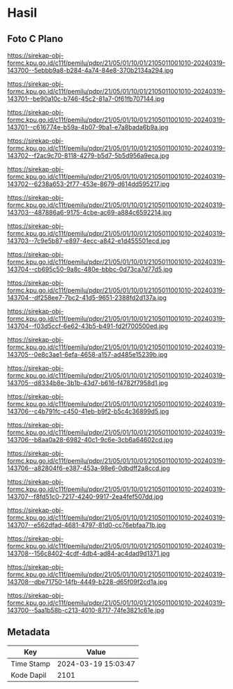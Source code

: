 # Hasil

## Foto C Plano

https://sirekap-obj-formc.kpu.go.id/c11f/pemilu/pdpr/21/05/01/10/01/2105011001010-20240319-143700--5ebbb9a8-b284-4a74-84e8-370b2134a294.jpg

https://sirekap-obj-formc.kpu.go.id/c11f/pemilu/pdpr/21/05/01/10/01/2105011001010-20240319-143701--be90a10c-b746-45c2-81a7-0f61fb707144.jpg

https://sirekap-obj-formc.kpu.go.id/c11f/pemilu/pdpr/21/05/01/10/01/2105011001010-20240319-143701--c616774e-b59a-4b07-9ba1-e7a8bada6b9a.jpg

https://sirekap-obj-formc.kpu.go.id/c11f/pemilu/pdpr/21/05/01/10/01/2105011001010-20240319-143702--f2ac9c70-8118-4279-b5d7-5b5d956a9eca.jpg

https://sirekap-obj-formc.kpu.go.id/c11f/pemilu/pdpr/21/05/01/10/01/2105011001010-20240319-143702--6238a653-2f77-453e-8679-d614dd595217.jpg

https://sirekap-obj-formc.kpu.go.id/c11f/pemilu/pdpr/21/05/01/10/01/2105011001010-20240319-143703--487886a6-9175-4cbe-ac69-a884c6592214.jpg

https://sirekap-obj-formc.kpu.go.id/c11f/pemilu/pdpr/21/05/01/10/01/2105011001010-20240319-143703--7c9e5b87-e897-4ecc-a842-e1d455501ecd.jpg

https://sirekap-obj-formc.kpu.go.id/c11f/pemilu/pdpr/21/05/01/10/01/2105011001010-20240319-143704--cb695c50-9a8c-480e-bbbc-0d73ca7d77d5.jpg

https://sirekap-obj-formc.kpu.go.id/c11f/pemilu/pdpr/21/05/01/10/01/2105011001010-20240319-143704--df258ee7-7bc2-41d5-9651-2388fd2d137a.jpg

https://sirekap-obj-formc.kpu.go.id/c11f/pemilu/pdpr/21/05/01/10/01/2105011001010-20240319-143704--f03d5ccf-6e62-43b5-b491-fd2f700500ed.jpg

https://sirekap-obj-formc.kpu.go.id/c11f/pemilu/pdpr/21/05/01/10/01/2105011001010-20240319-143705--0e8c3ae1-6efa-4658-a157-ad485e15239b.jpg

https://sirekap-obj-formc.kpu.go.id/c11f/pemilu/pdpr/21/05/01/10/01/2105011001010-20240319-143705--d8334b8e-3b1b-43d7-b616-f4782f7958d1.jpg

https://sirekap-obj-formc.kpu.go.id/c11f/pemilu/pdpr/21/05/01/10/01/2105011001010-20240319-143706--c4b791fc-c450-41eb-b9f2-b5c4c36899d5.jpg

https://sirekap-obj-formc.kpu.go.id/c11f/pemilu/pdpr/21/05/01/10/01/2105011001010-20240319-143706--b8aa0a28-6982-40c1-9c6e-3cb6a64602cd.jpg

https://sirekap-obj-formc.kpu.go.id/c11f/pemilu/pdpr/21/05/01/10/01/2105011001010-20240319-143706--a82804f6-e387-453a-98e6-0dbdff2a8ccd.jpg

https://sirekap-obj-formc.kpu.go.id/c11f/pemilu/pdpr/21/05/01/10/01/2105011001010-20240319-143707--f8fd51c0-7217-4240-9917-2ea4fef507dd.jpg

https://sirekap-obj-formc.kpu.go.id/c11f/pemilu/pdpr/21/05/01/10/01/2105011001010-20240319-143707--e562dfad-4681-4797-81d0-cc76ebfaa71b.jpg

https://sirekap-obj-formc.kpu.go.id/c11f/pemilu/pdpr/21/05/01/10/01/2105011001010-20240319-143708--156c8402-4cdf-4db4-ad84-ac4dad9d1371.jpg

https://sirekap-obj-formc.kpu.go.id/c11f/pemilu/pdpr/21/05/01/10/01/2105011001010-20240319-143708--dbe71750-14fb-4449-b228-d65f09f2cd1a.jpg

https://sirekap-obj-formc.kpu.go.id/c11f/pemilu/pdpr/21/05/01/10/01/2105011001010-20240319-143700--5aa1b58b-c213-4010-8717-74fe3821c61e.jpg


## Metadata

| Key        | Value               |
| ---------- | ------------------- |
| Time Stamp | 2024-03-19 15:03:47 |
| Kode Dapil | 2101                |



